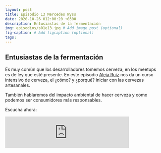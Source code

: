 ```yaml
---
layout: post
title: Episodio 13 Mercedes Wyss
date: 2020-10-26 012:00:20 +0300
description: Entusiastas de la fermentación
img: episodios/s01e13.jpg # Add image post (optional)
fig-caption: # Add figcaption (optional)
tags:
---
```


## Entusiastas de la fermentación

Es muy común que los desarrolladores tomemos cerveza, en los meetups es de ley que esté presente. En este episodio [Aleja Ruiz](https://www.instagram.com/laninaylapinta/) nos da un curso intensivo de cerveza, el ¿cómo? y ¿porqué? iniciar con las cervezas artesanales.

También hablaremos del impacto ambiental de hacer cerveza y como podemos ser consumidores más responsables.

Escucha ahora:

<iframe src="https://anchor.fm/espaciosabiertos/embed/episodes/Computacin-cuntica-sin-miedo-eljfa7" height="102px" width="400px" frameborder="0" scrolling="no"></iframe>
